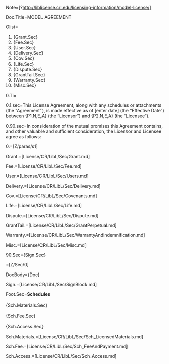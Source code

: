 Note=[?http://liblicense.crl.edu/licensing-information/model-license/]

Doc.Title=MODEL AGREEMENT

Olist=<ol><li>{Grant.Sec}<li>{Fee.Sec}<li>{User.Sec}<li>{Delivery.Sec}<li>{Cov.Sec}<li>{Life.Sec}<li>{Dispute.Sec}<li>{GrantTail.Sec}<li>{Warranty.Sec}<li>{Misc.Sec}</ol>

0.Ti=</i>

0.1.sec=This License Agreement, along with any schedules or attachments (the “Agreement”), is made effective as of [enter date] (the “Effective Date”) between {P1.N,E,A} (the “Licensor”) and {P2.N,E,A} (the “Licensee”).

0.90.sec=In consideration of the mutual promises this Agreement contains, and other valuable and sufficient consideration, the Licensor and Licensee agree as follows:

0.=[Z/paras/s1]

Grant.=[License/CR/LibL/Sec/Grant.md]

Fee.=[License/CR/LibL/Sec/Fee.md]

User.=[License/CR/LibL/Sec/Users.md]

Delivery.=[License/CR/LibL/Sec/Delivery.md]

Cov.=[License/CR/LibL/Sec/Covenants.md]

Life.=[License/CR/LibL/Sec/Life.md]

Dispute.=[License/CR/LibL/Sec/Dispute.md]

GrantTail.=[License/CR/LibL/Sec/GrantPerpetual.md]

Warranty.=[License/CR/LibL/Sec/WarrantyAndIndemnification.md]

Misc.=[License/CR/LibL/Sec/Misc.md]

90.Sec={Sign.Sec}

=[Z/Sec/0]

DocBody={Doc}

Sign.=[License/CR/LibL/Sec/SignBlock.md]

Foot.Sec=<b>Schedules</b><br><br>{Sch.Materials.Sec}<br><br>{Sch.Fee.Sec}<br><br>{Sch.Access.Sec}

Sch.Materials.=[License/CR/LibL/Sec/Sch_LicensedMaterials.md]

Sch.Fee.=[License/CR/LibL/Sec/Sch_FeeAndPayment.md]

Sch.Access.=[License/CR/LibL/Sec/Sch_Access.md]